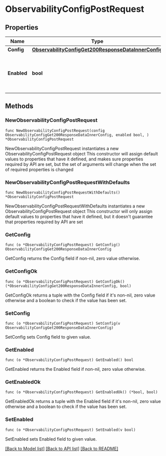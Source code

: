 # ObservabilityConfigPostRequest

## Properties

Name | Type | Description | Notes
------------ | ------------- | ------------- | -------------
**Config** | [**ObservabilityConfigGet200ResponseDataInnerConfig**](ObservabilityConfigGet200ResponseDataInnerConfig.md) |  | 
**Enabled** | **bool** | When enabled, use this provider for apps observability monitoring. | 

## Methods

### NewObservabilityConfigPostRequest

`func NewObservabilityConfigPostRequest(config ObservabilityConfigGet200ResponseDataInnerConfig, enabled bool, ) *ObservabilityConfigPostRequest`

NewObservabilityConfigPostRequest instantiates a new ObservabilityConfigPostRequest object
This constructor will assign default values to properties that have it defined,
and makes sure properties required by API are set, but the set of arguments
will change when the set of required properties is changed

### NewObservabilityConfigPostRequestWithDefaults

`func NewObservabilityConfigPostRequestWithDefaults() *ObservabilityConfigPostRequest`

NewObservabilityConfigPostRequestWithDefaults instantiates a new ObservabilityConfigPostRequest object
This constructor will only assign default values to properties that have it defined,
but it doesn't guarantee that properties required by API are set

### GetConfig

`func (o *ObservabilityConfigPostRequest) GetConfig() ObservabilityConfigGet200ResponseDataInnerConfig`

GetConfig returns the Config field if non-nil, zero value otherwise.

### GetConfigOk

`func (o *ObservabilityConfigPostRequest) GetConfigOk() (*ObservabilityConfigGet200ResponseDataInnerConfig, bool)`

GetConfigOk returns a tuple with the Config field if it's non-nil, zero value otherwise
and a boolean to check if the value has been set.

### SetConfig

`func (o *ObservabilityConfigPostRequest) SetConfig(v ObservabilityConfigGet200ResponseDataInnerConfig)`

SetConfig sets Config field to given value.


### GetEnabled

`func (o *ObservabilityConfigPostRequest) GetEnabled() bool`

GetEnabled returns the Enabled field if non-nil, zero value otherwise.

### GetEnabledOk

`func (o *ObservabilityConfigPostRequest) GetEnabledOk() (*bool, bool)`

GetEnabledOk returns a tuple with the Enabled field if it's non-nil, zero value otherwise
and a boolean to check if the value has been set.

### SetEnabled

`func (o *ObservabilityConfigPostRequest) SetEnabled(v bool)`

SetEnabled sets Enabled field to given value.



[[Back to Model list]](../README.md#documentation-for-models) [[Back to API list]](../README.md#documentation-for-api-endpoints) [[Back to README]](../README.md)


